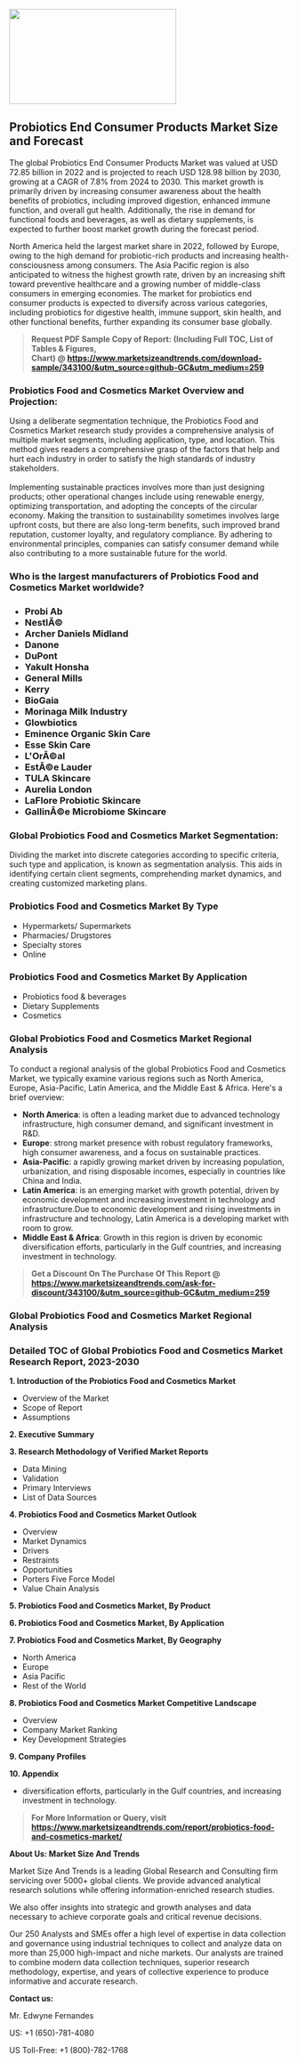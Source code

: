 <p><img class="alignnone size-medium wp-image-20088" src="https://ffe5etoiles.com/wp-content/uploads/2024/12/MST1-300x171.png" alt="" width="300" height="171" /></p><h2>Probiotics End Consumer Products Market Size and Forecast</h2><p>The global Probiotics End Consumer Products Market was valued at USD 72.85 billion in 2022 and is projected to reach USD 128.98 billion by 2030, growing at a CAGR of 7.8% from 2024 to 2030. This market growth is primarily driven by increasing consumer awareness about the health benefits of probiotics, including improved digestion, enhanced immune function, and overall gut health. Additionally, the rise in demand for functional foods and beverages, as well as dietary supplements, is expected to further boost market growth during the forecast period.</p><p>North America held the largest market share in 2022, followed by Europe, owing to the high demand for probiotic-rich products and increasing health-consciousness among consumers. The Asia Pacific region is also anticipated to witness the highest growth rate, driven by an increasing shift toward preventive healthcare and a growing number of middle-class consumers in emerging economies. The market for probiotics end consumer products is expected to diversify across various categories, including probiotics for digestive health, immune support, skin health, and other functional benefits, further expanding its consumer base globally.</p></p><blockquote id="" class=""><strong>Request PDF Sample Copy of Report: (Including Full TOC, List of Tables &amp; Figures, Chart)&nbsp;@&nbsp;<strong><a href="https://www.marketsizeandtrends.com/download-sample/343100/&utm_source=github-GC&utm_medium=259" target="_blank">https://www.marketsizeandtrends.com/download-sample/343100/&utm_source=github-GC&utm_medium=259</a></strong></strong></blockquote><h3 id="" class="">Probiotics Food and Cosmetics Market&nbsp;Overview and Projection:</h3><p id="" class="">Using a deliberate segmentation technique, the Probiotics Food and Cosmetics Market research study provides a comprehensive analysis of multiple market segments, including application, type, and location. This method gives readers a comprehensive grasp of the factors that help and hurt each industry in order to satisfy the high standards of industry stakeholders. <br /> <br />Implementing sustainable practices involves more than just designing products; other operational changes include using renewable energy, optimizing transportation, and adopting the concepts of the circular economy. Making the transition to sustainability sometimes involves large upfront costs, but there are also long-term benefits, such improved brand reputation, customer loyalty, and regulatory compliance. By adhering to environmental principles, companies can satisfy consumer demand while also contributing to a more sustainable future for the world.</p><h3 id="" class="">Who is the largest manufacturers of&nbsp;Probiotics Food and Cosmetics Market worldwide?</h3><h3 class=""><p><ul><li>Probi Ab </li><li> NestlÃ© </li><li> Archer Daniels Midland </li><li> Danone </li><li> DuPont </li><li> Yakult Honsha </li><li> General Mills </li><li> Kerry </li><li> BioGaia </li><li> Morinaga Milk Industry </li><li> Glowbiotics </li><li> Eminence Organic Skin Care </li><li> Esse Skin Care </li><li> L'OrÃ©al </li><li> EstÃ©e Lauder </li><li> TULA Skincare </li><li> Aurelia London </li><li> LaFlore Probiotic Skincare </li><li> GallinÃ©e Microbiome Skincare</li></ul></p></h3><h3 id="" class="">Global&nbsp;Probiotics Food and Cosmetics Market Segmentation:</h3><p id="" class="">Dividing the market into discrete categories according to specific criteria, such type and application, is known as segmentation analysis. This aids in identifying certain client segments, comprehending market dynamics, and creating customized marketing plans.</p><h3 id="" class="">Probiotics Food and Cosmetics Market&nbsp;By Type</h3><p><p><ul><li>Hypermarkets/ Supermarkets</li><li> Pharmacies/ Drugstores</li><li> Specialty stores</li><li> Online</p></li></ul></p></p><h3 id="" class="">Probiotics Food and Cosmetics Market&nbsp;By Application</h3><p class=""><p><ul><li>Probiotics food & beverages</li><li> Dietary Supplements</li><li> Cosmetics</li></ul></p></p><h3 id="" class="">Global Probiotics Food and Cosmetics Market Regional Analysis</h3><p id="" class="">To conduct a regional analysis of the global Probiotics Food and Cosmetics Market, we typically examine various regions such as North America, Europe, Asia-Pacific, Latin America, and the Middle East &amp; Africa. Here's a brief overview:</p><ul><li><strong>North America</strong>: is often a leading market due to advanced technology infrastructure, high consumer demand, and significant investment in R&amp;D.</li><li><strong>Europe</strong>: strong market presence with robust regulatory frameworks, high consumer awareness, and a focus on sustainable practices.</li><li><strong>Asia-Pacific</strong>: a rapidly growing market driven by increasing population, urbanization, and rising disposable incomes, especially in countries like China and India.</li><li><strong>Latin America</strong>: is an emerging market with growth potential, driven by economic development and increasing investment in technology and infrastructure.Due to economic development and rising investments in infrastructure and technology, Latin America is a developing market with room to grow.</li><li><strong>Middle East &amp; Africa</strong>: Growth in this region is driven by economic diversification efforts, particularly in the Gulf countries, and increasing investment in technology.</li></ul><blockquote id="" class=""><strong>Get a Discount On The Purchase Of This Report @ <strong><a href="https://www.marketsizeandtrends.com/ask-for-discount/343100/&utm_source=github-GC&utm_medium=259" target="_blank">https://www.marketsizeandtrends.com/ask-for-discount/343100/&utm_source=github-GC&utm_medium=259</a></strong></strong></blockquote><h3 id="" class="">Global Probiotics Food and Cosmetics Market Regional Analysis</h3><h3 id="" class="">Detailed TOC of Global Probiotics Food and Cosmetics Market Research Report, 2023-2030</h3><p id="" class=""><strong>1. Introduction of the Probiotics Food and Cosmetics Market</strong></p><ul><li>Overview of the Market</li><li>Scope of Report</li><li>Assumptions</li></ul><p id="" class=""><strong>2. Executive Summary</strong></p><p id="" class=""><strong>3. Research Methodology of Verified Market Reports</strong></p><ul><li>Data Mining</li><li>Validation</li><li>Primary Interviews</li><li>List of Data Sources</li></ul><p id="" class=""><strong>4. Probiotics Food and Cosmetics Market Outlook</strong></p><ul><li>Overview</li><li>Market Dynamics</li><li>Drivers</li><li>Restraints</li><li>Opportunities</li><li>Porters Five Force Model</li><li>Value Chain Analysis</li></ul><p id="" class=""><strong>5. Probiotics Food and Cosmetics Market, By Product</strong></p><p id="" class=""><strong>6. Probiotics Food and Cosmetics Market, By Application</strong></p><p id="" class=""><strong>7. Probiotics Food and Cosmetics Market, By Geography</strong></p><ul><li>North America</li><li>Europe</li><li>Asia Pacific</li><li>Rest of the World</li></ul><p id="" class=""><strong>8. Probiotics Food and Cosmetics Market Competitive Landscape</strong></p><ul><li>Overview</li><li>Company Market Ranking</li><li>Key Development Strategies</li></ul><p id="" class=""><strong>9. Company Profiles</strong></p><p id="" class=""><strong>10. Appendix</strong></p><ul><li>diversification efforts, particularly in the Gulf countries, and increasing investment in technology.</li></ul><blockquote id="" class=""><strong>For More Information or Query, visit <strong><strong><a href="https://www.marketsizeandtrends.com/report/probiotics-food-and-cosmetics-market/" target="_blank">https://www.marketsizeandtrends.com/report/probiotics-food-and-cosmetics-market/</a></strong></strong></strong></blockquote><p id="" class=""><strong>About Us: Market Size And Trends</strong></p><p id="" class="">Market Size And Trends is a leading Global Research and Consulting firm servicing over 5000+ global clients. We provide advanced analytical research solutions while offering information-enriched research studies.</p><p id="" class="">We also offer insights into strategic and growth analyses and data necessary to achieve corporate goals and critical revenue decisions.</p><p id="" class="">Our 250 Analysts and SMEs offer a high level of expertise in data collection and governance using industrial techniques to collect and analyze data on more than 25,000 high-impact and niche markets. Our analysts are trained to combine modern data collection techniques, superior research methodology, expertise, and years of collective experience to produce informative and accurate research.</p><p id="" class=""><strong>Contact us:</strong></p><p id="" class="">Mr. Edwyne Fernandes</p><p id="" class="">US: +1 (650)-781-4080</p><p id="" class="">US Toll-Free: +1 (800)-782-1768</p>
